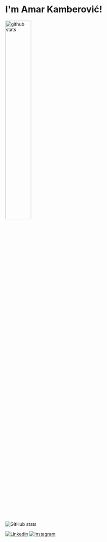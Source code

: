 <h1>I'm Amar Kamberović!</h1>

<img width="40%" allign=right alt="github stats" src="https://github-readme-stats.vercel.app/api/top-langs/?username=kamber5&layout=compact&text_color=daf7dc&bg_color=151515" />

![GitHub stats](https://github-readme-stats.vercel.app/api?username=kamber5&show_icons=true&theme=dark)

[![Linkedin](https://img.shields.io/badge/-LinkedIn-blue?style=flat&logo=Linkedin&logoColor=white)](https://www.linkedin.com/in/amar-kamberovic-763584236/)
[![Instagram](https://img.shields.io/badge/-Instagram-c13584?style=flat&labelColor=c13584&logo=instagram&logoColor=white)](https://www.instagram.com/kamber_5/)

<!--
**kamber5/kamber5** is a ✨ _special_ ✨ repository because its `README.md` (this file) appears on your GitHub profile.

Here are some ideas to get you started:

- 🔭 I’m currently working on ...
- 🌱 I’m currently learning ...
- 👯 I’m looking to collaborate on ...
- 🤔 I’m looking for help with ...
- 💬 Ask me about ...
- 📫 How to reach me: ...
- 😄 Pronouns: ...
- ⚡ Fun fact: ...
-->
